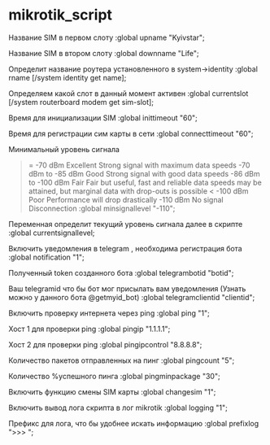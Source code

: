 # mikrotik_script
Название SIM в первом слоту
:global upname "Kyivstar";

Название SIM в втором слоту
:global downname "Life";

Определит название роутера установленного в system->identity
:global rname [/system identity get name];

Определяем какой слот в данный момент активен
:global currentslot [/system routerboard modem get sim-slot];

Время для инициализации SIM
:global inittimeout "60";

Время для регистрации сим карты в сети
:global connecttimeout "60";

Минимальный уровень сигнала
>= -70 dBm	Excellent	Strong signal with maximum data speeds
-70 dBm to -85 dBm	Good	Strong signal with good data speeds
-86 dBm to -100 dBm	Fair	Fair but useful, fast and reliable data speeds may be attained, but marginal data with drop-outs is possible
< -100 dBm	Poor	Performance will drop drastically
-110 dBm	No signal	Disconnection
:global minsignallevel "-110";

Переменная определит текущий уровень сигнала далее в скрипте
:global currentsignallevel;

Включить уведомления в telegram , необходима регистрация бота
:global notification "1";

Полученный token созданного бота
:global telegrambotid "botid";

Ваш telegramid что бы бот мог присылать вам уведомления (Узнать можно у данного бота @getmyid_bot)
:global telegramclientid "clientid";

Включить проверку интернета через ping
:global ping "1";

Хост 1 для проверки ping
:global pingip "1.1.1.1";

Хост 2 для проверки ping
:global pingipcontrol "8.8.8.8";

Количество пакетов отправленных на пинг
:global pingcount "5";

Количество %успешного пинга
:global pingminpackage "30";

Включить функцию смены SIM карты
:global changesim "1";

Включить вывод лога скрипта в лог mikrotik
:global logging "1";

Префикс для лога, что бы удобнее искать информацию
:global prefixlog ">>> ";

